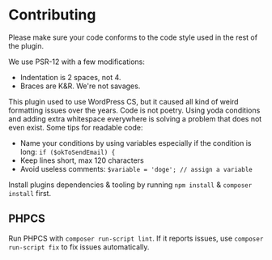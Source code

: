 # Contributing

Please make sure your code conforms to the code style used in the rest of the plugin.

We use PSR-12 with a few modifications:

* Indentation is 2 spaces, not 4.
* Braces are K&R. We're not savages.

This plugin used to use WordPress CS, but it caused all kind of weird formatting issues over the years. Code is not poetry. Using yoda conditions and adding extra whitespace everywhere is solving a problem that does not even exist. Some tips for readable code:

- Name your conditions by using variables especially if the condition is long: `if ($okToSendEmail) {`
- Keep lines short, max 120 characters
- Avoid useless comments: `$variable = 'doge'; // assign a variable`

Install plugins dependencies & tooling by running `npm install` & `composer install` first.

## PHPCS

Run PHPCS with `composer run-script lint`. If it reports issues, use `composer run-script fix` to fix issues automatically.
